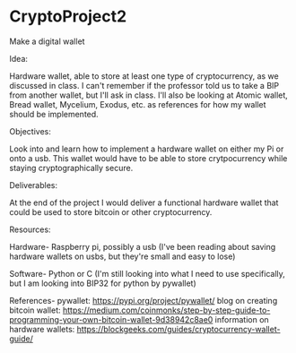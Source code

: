 # CryptoProject2
Make a digital wallet

Idea:

Hardware wallet, able to store at least one type of cryptocurrency, as we discussed in class. I can't remember if the professor told us to take a BIP from another wallet, but I'll ask in class. I'll also be looking at Atomic wallet, Bread wallet, Mycelium, Exodus, etc. as references for how my wallet should be implemented.

Objectives:

Look into and learn how to implement a hardware wallet on either my Pi or onto a usb. This wallet would have to be able to store crytpocurrency while staying cryptographically secure.

Deliverables:

At the end of the project I would deliver a functional hardware wallet that could be used to store bitcoin or other cryptocurrency.

Resources:

Hardware- Raspberry pi, possibly a usb (I've been reading about saving hardware wallets on usbs, but they're small and easy to lose)

Software- Python or C (I'm still looking into what I need to use specifically, but I am looking into BIP32 for python by pywallet)

References-
pywallet: https://pypi.org/project/pywallet/
blog on creating bitcoin wallet: https://medium.com/coinmonks/step-by-step-guide-to-programming-your-own-bitcoin-wallet-9d38942c8ae0
information on hardware wallets: https://blockgeeks.com/guides/cryptocurrency-wallet-guide/
